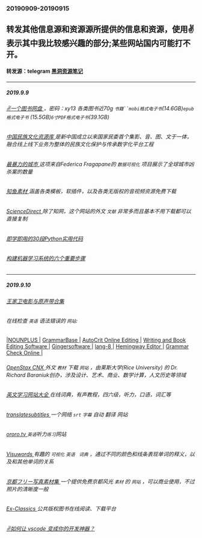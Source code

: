 ### 20190909-20190915
转发其他信息源和资源源所提供的信息和资源，使用✌表示其中我比较感兴趣的部分;某些网站国内可能打不开。
---
#### 转发源：telegram [黑洞资源笔记](https://t.me/tieliu)
---
##### 2019.9.9
###### [✌一个图书网盘 ](https://pan.baidu.com/wap/init?surl=FXrCEvNwNyUPa8LqqlM2qA#list/path=%2F)，密码：xy13 各类图书近70g `书籍``mobi格式电子书`(14.6GB)`epub格式电子书` (15.5GB)`6寸PDF格式电子书`(39.1GB)
###### [中国民族文化资源库 ](http://www.k.minzunet.cn/)是新中国成立以来国家民委首个集影、音、图、文于一体，融合线上线下业务为整体的民族文化保护与传承数字化平台工程
###### [最暴力的城市 ](https://www.behance.net/gallery/70033395/The-Most-Violent-Cities/) 这项来自Federica Fragapane的 `数据可视化` 项目展示了全球城市凶杀案的数量
###### [知鱼素材 ](https://www.zhiyusucai.com/) 涵盖各类模板，软插件，以及各类无版权的音视频资源免费下载 
###### [ScienceDirect ](https://www.sciencedirect.com/)  除了知网，这个网站的外文 `文献` 非常多而且基本不用下载都可以直接复制
###### [即学即用的30段Python实用代码 ](https://towardsdatascience.com/30-helpful-python-snippets-that-you-can-learn-in-30-seconds-or-less-69bb49204172)
###### [构建机器学习系统的六个重要步骤 ](https://towardsdatascience.com/6-important-steps-to-build-a-machine-learning-system-d75e3b83686)
---
##### 2019.9.10
###### [王家卫电影与原声带合集 ](https://pan.baidu.com/s/1sj4xSeh#/)
###### 在线检查 `英语` 语法错误的 `网站`:
|[NOUNPLUS ](https://www.nounplus.net/grammarcheck/)|
[GrammarBase ](https://www.easy-essay.org/proofreading/)|
[AutoCrit Online Editing ](https://www.autocrit.com/)|
[Writing and Book Editing Software ](https://prowritingaid.com/)|
[Gingersoftware ](https://www.gingersoftware.com/)|
[lang-8 ](https://lang-8.com/)|
[Hemingway Editor ](http://www.hemingwayapp.com/)|
[Grammar Check Online ](https://www.nounplus.net/grammarcheck/)|
###### [OpenStax CNX ](https://cnx.org/)   外文 `教材` 下载 `网站` ，由莱斯大学(Rice University) 的 Dr. Richard Baraniuk创办，涉及设计、艺术、商业、数学计算，人文历史等领域
###### [英文学习网站大全 ](http://www.yywz123.com/)在线词典，有声教程，四六级，听力，口语，词汇等 
###### [ translatesubtitles ](https://translatesubtitles.com/)一个网络 `srt` `字幕` 自动 翻译 网站
###### [ ororo.tv ](https://ororo.tv/en)`英语`听力` 练习 `网站
###### [Visuwords ](https://visuwords.com/) 有趣的 `可视化` `英语 ` `词典` ，通过不同的颜色和线条表现单词的释义，以及和其他单词的关系
###### [京都フリー写真素材集 ](https://www.photo53.com/) 一个提供免费京都风光 `素材` 的 `网站` ，可以商业使用，不过照片的清晰度一般
###### [Ex-Classics ](https://www.exclassics.com/) 公共版权图书在线阅读、下载平台
###### [✌如何让 vscode 变成你的开发神器？ ](https://zhuanlan.zhihu.com/p/79729972)
###### []()
